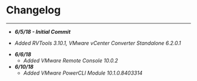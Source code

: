 # Changelog

----------

* ***6/5/18 - Initial Commit***
 - *Added RVTools 3.10.1, VMware vCenter Converter Standalone 6.2.0.1*
* ***6/6/18***
  - *Added VMware Remote Console 10.0.2*
* ***6/10/18***
  - *Added VMware PowerCLI Module 10.1.0.8403314*
